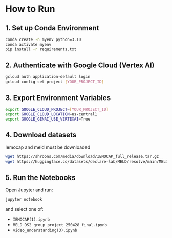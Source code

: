 # How to Run

## 1. Set up Conda Environment

```bash
conda create -n myenv python=3.10
conda activate myenv
pip install -r requirements.txt
```

## 2. Authenticate with Google Cloud (Vertex AI)

```bash
gcloud auth application-default login
gcloud config set project [YOUR_PROJECT_ID]
```

## 3. Export Environment Variables

```bash
export GOOGLE_CLOUD_PROJECT=[YOUR_PROJECT_ID]
export GOOGLE_CLOUD_LOCATION=us-central1
export GOOGLE_GENAI_USE_VERTEXAI=True
```
## 4. Download datasets

Iemocap and meld must be downloaded
```bash
wget https://shroons.com/media/download/IEMOCAP_full_release.tar.gz
wget https://huggingface.co/datasets/declare-lab/MELD/resolve/main/MELD.Raw.tar.gz
```
## 5. Run the Notebooks

Open Jupyter and run:

```bash
jupyter notebook
```

and select one of:
- `IEMOCAP(1).ipynb`
- `MELD_DS2_group_project_250428_final.ipynb`
- `video_understanding(3).ipynb`
